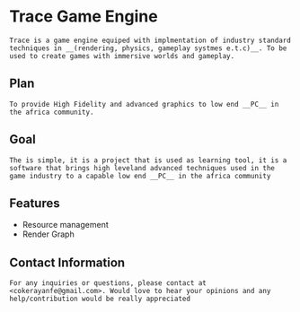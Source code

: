 # Trace Game Engine

    Trace is a game engine equiped with implmentation of industry standard techniques in __(rendering, physics, gameplay systmes e.t.c)__. To be used to create games with immersive worlds and gameplay.

## Plan
    To provide High Fidelity and advanced graphics to low end __PC__ in the africa community.


## Goal
    The is simple, it is a project that is used as learning tool, it is a software that brings high leveland advanced techniques used in the game industry to a capable low end __PC__ in the africa community

## Features
* Resource management
* Render Graph

## Contact Information
    For any inquiries or questions, please contact at <cokerayanfe@gmail.com>. Would love to hear your opinions and any help/contribution would be really appreciated